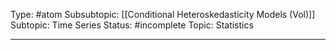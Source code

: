 Type: #atom 
Subsubtopic: [[Conditional Heteroskedasticity Models (Vol)]]
Subtopic: Time Series
Status: #incomplete 
Topic: Statistics

----
